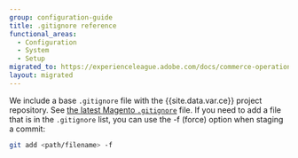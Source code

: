 ```yaml
---
group: configuration-guide
title: .gitignore reference
functional_areas:
  - Configuration
  - System
  - Setup
migrated_to: https://experienceleague.adobe.com/docs/commerce-operations/configuration-guide/files/config-reference-gitignore.html
layout: migrated
---
```


We include a base `.gitignore` file with the {{site.data.var.ce}} project repository. See [the latest Magento `.gitignore`](https://raw.githubusercontent.com/magento/magento2/2.4/.gitignore) file. If you need to add a file that is in the `.gitignore` list, you can use the -f (force) option when staging a commit:

```bash
git add <path/filename> -f
```